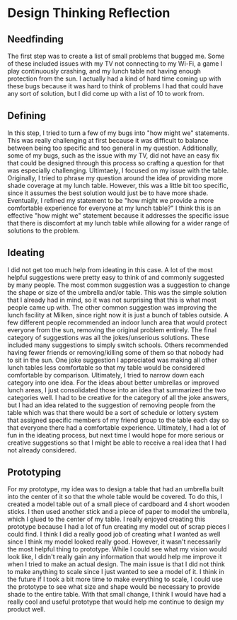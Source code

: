 # Design Thinking Reflection

## Needfinding

The first step was to create a list of small problems that bugged me. Some of these included issues with my TV not connecting to my Wi-Fi, a game I play continuously crashing, and my lunch table not having enough protection from the sun. I actually had a kind of hard time coming up with these bugs because it was hard to think of problems I had that could have any sort of solution, but I did come up with a list of 10 to work from.

## Defining

In this step, I tried to turn a few of my bugs into "how might we" statements. This was really challenging at first because it was difficult to balance between being too specific and too general in my question. Additionally, some of my bugs, such as the issue with my TV, did not have an easy fix that could be designed through this process so crafting a question for that was especially challenging. Ultimtaely, I focused on my issue with the table. Originally, I tried to phrase my question around the idea of providing more shade coverage at my lunch table. However, this was a little bit too specific, since it assumes the best solution would just be to have more shade. Eventually, I refined my statement to be "how might we provide a more comfortable experience for everyone at my lunch table?" I think this is an effective "how might we" statement because it addresses the specific issue that there is discomfort at my lunch table while allowing for a wider range of solutions to the problem.

## Ideating

I did not get too much help from ideating in this case. A lot of the most helpful suggestions were pretty easy to think of and commonly suggested by many people. The most common suggestion was a suggestion to change the shape or size of the umbrella and/or table. This was the simple solution that I already had in mind, so it was not surprising that this is what most people came up with. The other common suggestion was improving the lunch facility at Milken, since right now it is just a bunch of tables outside. A few different people recommended an indoor lunch area that would protect everyone from the sun, removing the original problem entirely. The final category of suggestions was all the jokes/unserious solutions. These included many suggestions to simply switch schools. Others recommended having fewer friends or removing/killing some of them so that nobody had to sit in the sun. One joke suggestion I appreciated was making all other lunch tables less comfortable so that my table would be considered comfortable by comparison. Ultimately, I tried to narrow down each category into one idea. For the ideas about better umbrellas or improved lunch areas, I just consolidated those into an idea that summarized the two categories well. I had to be creative for the category of all the joke answers, but I had an idea related to the suggestion of removing people from the table which was that there would be a sort of schedule or lottery system that assigned specific members of my friend group to the table each day so that everyone there had a comfortable experience. Ultimately, I had a lot of fun in the ideating process, but next time I would hope for more serious or creative suggestions so that I might be able to receive a real idea that I had not already considered.

## Prototyping

For my prototype, my idea was to design a table that had an umbrella built into the center of it so that the whole table would be covered. To do this, I created a model table out of a small piece of cardboard and 4 short wooden sticks. I then used another stick and a piece of paper to model the umbrella, which I glued to the center of my table. I really enjoyed creating this prototype because I had a lot of fun creating my model out of scrap pieces I could find. I think I did a really good job of creating what I wanted as well since I think my model looked really good. However, it wasn't necessarily the most helpful thing to prototype. While I could see what my vision would look like, I didn't really gain any information that would help me improve it when I tried to make an actual design. The main issue is that I did not think to make anything to scale since I just wanted to see a model of it. I think in the future if I took a bit more time to make everything to scale, I could use the prototype to see what size and shape would be necessary to provide shade to the entire table. With that small change, I think I would have had a really cool and useful prototype that would help me continue to design my product well.
